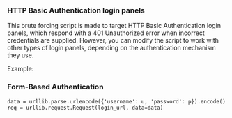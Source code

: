 ### HTTP Basic Authentication login panels


This brute forcing script is made to target HTTP Basic Authentication login panels, 
which respond with a 401 Unauthorized error when incorrect credentials are supplied. 
However, you can modify the script to work with other types of login panels, 
depending on the authentication mechanism they use. 

Example:

### Form-Based Authentication

```
data = urllib.parse.urlencode({'username': u, 'password': p}).encode()
req = urllib.request.Request(login_url, data=data)
```
